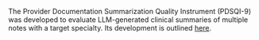 The Provider Documentation Summarization Quality Instrument (PDSQI-9) was developed to evaluate LLM-generated clinical summaries of multiple notes with a target specialty. Its development is outlined [here](https://arxiv.org/abs/2501.08977).
